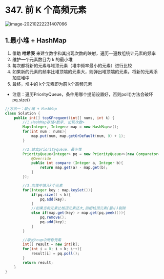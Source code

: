 # 347. 前 K 个高频元素

![image-20210222231407066](https://raw.githubusercontent.com/TWDH/Leetcode-From-Zero/pictures/img/image-20210222231407066.png)

## 1.最小堆 + HashMap

1. 借助 **哈希表** 来建立数字和其出现次数的映射，遍历一遍数组统计元素的频率
2. 维护一个元素数目为 k 的最小堆
3. 每次都将新的元素与堆顶元素（堆中频率最小的元素）进行比较
4. 如果新的元素的频率比堆顶端的元素大，则弹出堆顶端的元素，将新的元素添加进堆中
5. 最终，堆中的 k个元素即为前 k个高频元素

* 注意：遍历PriorityQueue，条件用哪个提前设置好，否则poll()方法会破坏pq.size()

```java
//方法一：最小堆 + HashMap
class Solution {
    public int[] topKFrequent(int[] nums, int k) {
        //1.HashMap存储<数字, 出现次数>
        Map<Integer, Integer> map = new HashMap<>();
        for(int num : nums){
            map.put(num, map.getOrDefault(num, 0) + 1);
        }

        //2.建立priorityqueue，最小堆
        PriorityQueue<Integer> pq = new PriorityQueue<>(new Comparator<Integer>(){
            @Override
            public int compare (Integer a, Integer b){
                return map.get(a) - map.get(b);
            }
        });

        //3.向堆中填入k个元素
        for(Integer key : map.keySet()){
            if(pq.size() < k){
                pq.add(key);
            }
            //如果当前元素比栈顶元素还大,则把栈顶元素(最小)剔除
            else if(map.get(key) > map.get(pq.peek())){
                pq.remove();
                pq.add(key);
            }
        }

        //取出heap中所有元素
        int[] result = new int[k];
        for(int i = 0; i < k; i++){
            result[i] = pq.poll();
        }
        return result;
    }
}
```

